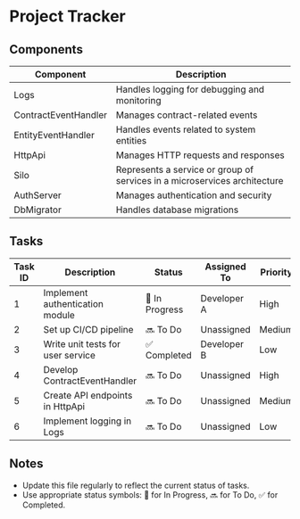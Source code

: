 # Project Tracker

## Components

| Component | Description |
|-----------|-------------|
| Logs | Handles logging for debugging and monitoring |
| ContractEventHandler | Manages contract-related events |
| EntityEventHandler | Handles events related to system entities |
| HttpApi | Manages HTTP requests and responses |
| Silo | Represents a service or group of services in a microservices architecture |
| AuthServer | Manages authentication and security |
| DbMigrator | Handles database migrations |

## Tasks

| Task ID | Description | Status | Assigned To | Priority |
|---------|-------------|--------|-------------|----------|
| 1       | Implement authentication module | 🚧 In Progress | Developer A | High |
| 2       | Set up CI/CD pipeline | 🔜 To Do | Unassigned | Medium |
| 3       | Write unit tests for user service | ✅ Completed | Developer B | Low |
| 4       | Develop ContractEventHandler | 🔜 To Do | Unassigned | High |
| 5       | Create API endpoints in HttpApi | 🔜 To Do | Unassigned | Medium |
| 6       | Implement logging in Logs | 🔜 To Do | Unassigned | Low |

## Notes
- Update this file regularly to reflect the current status of tasks.
- Use appropriate status symbols: 🚧 for In Progress, 🔜 for To Do, ✅ for Completed. 